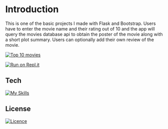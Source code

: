 # Introduction 

This is one of the basic projects I made with Flask and Bootstrap. Users have to enter the movie name and their rating out of 10 and the app will query the movies database api to obtain the poster of the movie along with a short plot summary. Users can optionally add their own review of the movie.

[![Top 10 movies](https://github-readme-stats.vercel.app/api/pin/?username=sahil-sagwekar2652&repo=Top-10-movies&theme=dark)](https://github.com/sahil-sagwekar2652/Top-10-movies)<br/>

[![Run on Repl.it](https://repl.it/badge/)](https://replit.com/@saladmama2652/Top-10-movies#main.py)

## Tech
[![My Skills](https://skillicons.dev/icons?i=py,flask,bootstrap,replit,html,css,sqlite&perline=4)](https://skillicons.dev)

## License

[![Licence](https://img.shields.io/github/license/Ileriayo/markdown-badges?style=for-the-badge)](LICENSE)
